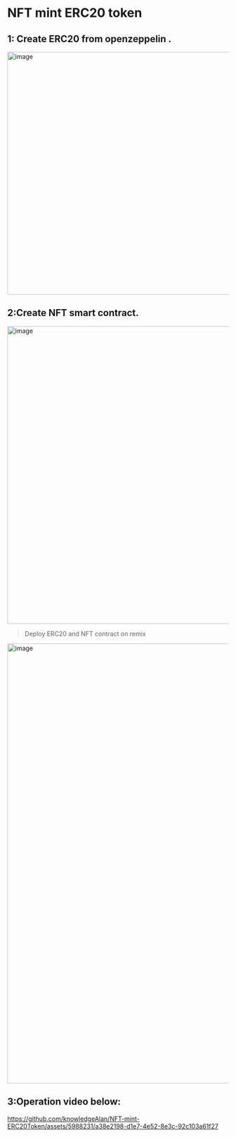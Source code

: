 # NFT mint ERC20 token

## 1: Create ERC20 from openzeppelin .

<img width="553" alt="image" src="https://github.com/knowledgeAlan/NFT-mint-ERC20Token/assets/5988231/535a1b5b-af62-4277-b8d2-d0c49221f95a">


 ## 2:Create NFT smart contract.

 <img width="678" alt="image" src="https://github.com/knowledgeAlan/NFT-mint-ERC20Token/assets/5988231/def1e160-794f-4f74-976b-8ab8675b3020">

 > Deploy ERC20 and NFT contract on remix

 <img width="1002" alt="image" src="https://github.com/knowledgeAlan/NFT-mint-ERC20Token/assets/5988231/819431a8-7c0b-4bb8-abd1-1fc9ff7e978d">

## 3:Operation video below:





https://github.com/knowledgeAlan/NFT-mint-ERC20Token/assets/5988231/a38e2198-d1e7-4e52-8e3c-92c103a61f27

